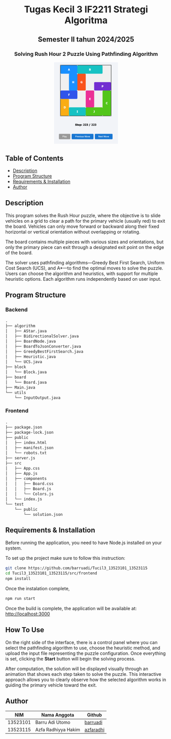 # <h1 align="center">Tugas Kecil 3 IF2211 Strategi Algoritma</h1>
<h2 align="center">Semester II tahun 2024/2025</h2>
<h3 align="center">Solving Rush Hour 2 Puzzle Using Pathfinding Algorithm</h3>

<p align="center">
  <img src="doc/image.png" alt="Main" width="200">
</p>

## Table of Contents
- [Description](#description)
- [Program Structure](#program-structure)
- [Requirements & Installation](#requirements--installation)
- [Author](#author)


## Description
This program solves the Rush Hour puzzle, where the objective is to slide vehicles on a grid to clear a path for the primary vehicle (usually red) to exit the board. Vehicles can only move forward or backward along their fixed horizontal or vertical orientation without overlapping or rotating.

The board contains multiple pieces with various sizes and orientations, but only the primary piece can exit through a designated exit point on the edge of the board.

The solver uses pathfinding algorithms—Greedy Best First Search, Uniform Cost Search (UCS), and A*—to find the optimal moves to solve the puzzle. Users can choose the algorithm and heuristics, with support for multiple heuristic options. Each algorithm runs independently based on user input.

## Program Structure
### Backend
```
.
├── algorithm
│   ├── AStar.java
│   ├── BidirectionalSolver.java
│   ├── BoardNode.java
│   ├── BoardToJsonConverter.java
│   ├── GreedyBestFirstSearch.java
│   ├── Heuristic.java
│   └── UCS.java
├── block
│   └── Block.java
├── board
│   └── Board.java
├── Main.java
└── utils
    └── InputOutput.java
```

### Frontend
```
.
├── package.json
├── package-lock.json
├── public
│   ├── index.html
│   ├── manifest.json
│   └── robots.txt
├── server.js
├── src
│   ├── App.css
│   ├── App.js
│   ├── components
│   │   ├── Board.css
│   │   ├── Board.js
│   │   └── Colors.js
│   └── index.js
└── test
    └── public
        └── solution.json
```


## Requirements & Installation

Before running the application, you need to have Node.js installed on your system.

To set up the project make sure to follow this instruction:

```bash
git clone https://github.com/barruadi/Tucil3_13523101_13523115
cd Tucil3_13523101_13523115/src/frontend
npm install
```
Once the instalation complete,
```bash
npm run start
```

Once the build is complete, the application will be available at:  
[http://localhost:3000](http://localhost:3000)

## How To Use

On the right side of the interface, there is a control panel where you can select the pathfinding algorithm to use, choose the heuristic method, and upload the input file representing the puzzle configuration. Once everything is set, clicking the **Start** button will begin the solving process.

After computation, the solution will be displayed visually through an animation that shows each step taken to solve the puzzle. This interactive approach allows you to clearly observe how the selected algorithm works in guiding the primary vehicle toward the exit.




## Author
| **NIM**  | **Nama Anggota**               | **Github** |
| -------- | ------------------------------ | ---------- |
| 13523101 | Barru Adi Utomo                | [barruadi](https://github.com/barruadi) |
| 13523115 | Azfa Radhiyya Hakim            | [azfaradhi](https://github.com/azfaradhi) | 
